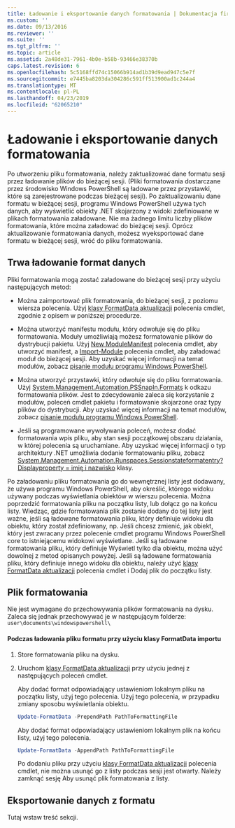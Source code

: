 ```yaml
---
title: Ładowanie i eksportowanie danych formatowania | Dokumentacja firmy Microsoft
ms.custom: ''
ms.date: 09/13/2016
ms.reviewer: ''
ms.suite: ''
ms.tgt_pltfrm: ''
ms.topic: article
ms.assetid: 2a48de31-7961-4b0e-b58b-93466e38370b
caps.latest.revision: 6
ms.openlocfilehash: 5c5168ffd74c15066b914ad1b39d9ead947c5e7f
ms.sourcegitcommit: e7445ba8203da304286c591ff513900ad1c244a4
ms.translationtype: MT
ms.contentlocale: pl-PL
ms.lasthandoff: 04/23/2019
ms.locfileid: "62065210"
---
```

# <a name="loading-and-exporting-formatting-data"></a>Ładowanie i eksportowanie danych formatowania

Po utworzeniu pliku formatowania, należy zaktualizować dane formatu sesji przez ładowanie plików do bieżącej sesji. (Pliki formatowania dostarczane przez środowisko Windows PowerShell są ładowane przez przystawki, które są zarejestrowane podczas bieżącej sesji). Po zaktualizowaniu dane formatu w bieżącej sesji, programu Windows PowerShell używa tych danych, aby wyświetlić obiekty .NET skojarzony z widoki zdefiniowane w plikach formatowania załadowane. Nie ma żadnego limitu liczby plików formatowania, które można załadować do bieżącej sesji. Oprócz aktualizowanie formatowania danych, możesz wyeksportować dane formatu w bieżącej sesji, wróć do pliku formatowania.

## <a name="loading-format-data"></a>Trwa ładowanie format danych

Pliki formatowania mogą zostać załadowane do bieżącej sesji przy użyciu następujących metod:

- Można zaimportować plik formatowania, do bieżącej sesji, z poziomu wiersza polecenia. Użyj [klasy FormatData aktualizacji](/powershell/module/Microsoft.PowerShell.Utility/Update-FormatData) polecenia cmdlet, zgodnie z opisem w poniższej procedurze.

- Można utworzyć manifestu modułu, który odwołuje się do pliku formatowania. Moduły umożliwiają możesz formatowanie plików do dystrybucji pakietu. Użyj [New ModuleManifest](/powershell/module/Microsoft.PowerShell.Core/New-ModuleManifest) polecenia cmdlet, aby utworzyć manifest, a [Import-Module](/powershell/module/Microsoft.PowerShell.Core/Import-Module) polecenia cmdlet, aby załadować moduł do bieżącej sesji. Aby uzyskać więcej informacji na temat modułów, zobacz [pisanie modułu programu Windows PowerShell](../module/writing-a-windows-powershell-module.md).

- Można utworzyć przystawki, który odwołuje się do pliku formatowania. Użyj [System.Management.Automation.PSSnapIn.Formats](/dotnet/api/System.Management.Automation.PSSnapIn.Formats) k odkazu formatowania plików. Jest to zdecydowanie zaleca się korzystanie z modułów, poleceń cmdlet pakietu i formatowanie skojarzone oraz typy plików do dystrybucji. Aby uzyskać więcej informacji na temat modułów, zobacz [pisanie modułu programu Windows PowerShell](../module/writing-a-windows-powershell-module.md).

- Jeśli są programowane wywoływania poleceń, możesz dodać formatowania wpis pliku, aby stan sesji początkowej obszaru działania, w której polecenia są uruchamiane. Aby uzyskać więcej informacji o typ architektury .NET umożliwia dodanie formatowaniu pliku, zobacz [System.Management.Automation.Runspaces.Sessionstateformatentry? Displayproperty = imię i nazwisko](/dotnet/api/System.Management.Automation.Runspaces.SessionStateFormatEntry) klasy.

Po załadowaniu pliku formatowania go do wewnętrznej listy jest dodawany, że używa programu Windows PowerShell, aby określić, którego widoku używany podczas wyświetlania obiektów w wierszu polecenia. Można poprzedzić formatowania pliku na początku listy, lub dołącz go na końcu listy. Wiedząc, gdzie formatowania plik zostanie dodany do tej listy jest ważne, jeśli są ładowane formatowania pliku, który definiuje widoku dla obiektu, który został zdefiniowany, np. Jeśli chcesz zmienić, jak obiekt, który jest zwracany przez polecenie cmdlet programu Windows PowerShell core to istniejącemu widokowi  wyświetlane. Jeśli są ładowane formatowania pliku, który definiuje Wyświetl tylko dla obiektu, można użyć dowolnej z metod opisanych powyżej.  Jeśli są ładowane formatowania pliku, który definiuje innego widoku dla obiektu, należy użyć [klasy FormatData aktualizacji](/powershell/module/Microsoft.PowerShell.Utility/Update-FormatData) polecenia cmdlet i Dodaj plik do początku listy.

## <a name="storing-your-formatting-file"></a>Plik formatowania

Nie jest wymagane do przechowywania plików formatowania na dysku. Zaleca się jednak przechowywać je w następującym folderze: `user\documents\windowspowershell\`

#### <a name="loading-a-format-file-using-import-formatdata"></a>Podczas ładowania pliku formatu przy użyciu klasy FormatData importu

1. Store formatowania pliku na dysku.

2. Uruchom [klasy FormatData aktualizacji](/powershell/module/Microsoft.PowerShell.Utility/Update-FormatData) przy użyciu jednej z następujących poleceń cmdlet.

   Aby dodać format odpowiadający ustawieniom lokalnym pliku na początku listy, użyj tego polecenia. Użyj tego polecenia, w przypadku zmiany sposobu wyświetlania obiektu.

   ```powershell
   Update-FormatData -PrependPath PathToFormattingFile
   ```

   Aby dodać format odpowiadający ustawieniom lokalnym plik na końcu listy, użyj tego polecenia.

   ```powershell
   Update-FormatData -AppendPath PathToFormattingFile
   ```

   Po dodaniu pliku przy użyciu [klasy FormatData aktualizacji](/powershell/module/Microsoft.PowerShell.Utility/Update-FormatData) polecenia cmdlet, nie można usunąć go z listy podczas sesji jest otwarty. Należy zamknąć sesję Aby usunąć plik formatowania z listy.

## <a name="exporting-format-data"></a>Eksportowanie danych z formatu

Tutaj wstaw treść sekcji.

